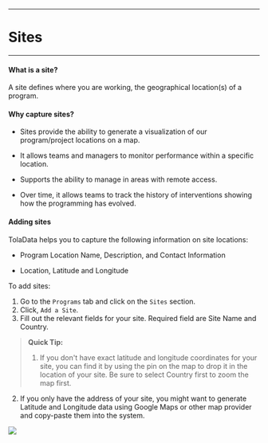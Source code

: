 ****
# Sites
---

#### What is a site?

A site defines where you are working, the geographical location\(s\) of a program.

#### Why capture sites?

* Sites provide the ability to generate a visualization of our program/project locations on a map.

* It allows teams and managers to monitor performance within a specific location.

* Supports the ability to manage in areas with remote access.

* Over time, it allows teams to track the history of interventions showing how the programming has evolved.

#### Adding sites

TolaData helps you to capture the following information on site locations:

* Program Location Name, Description, and Contact Information

* Location, Latitude and Longitude

To add sites:

1. Go to the `Programs` tab and click on the `Sites` section.
2. Click, `Add a Site`.
3. Fill out the relevant fields for your site. Required field are Site Name and Country.

> **Quick Tip:**   
> 1. If you don't have exact latitude and longitude coordinates for your site, you can find it by using the pin on the map to drop it in the location of your site. Be sure to select Country first to zoom the map first.
2. If you only have the address of your site, you might want to generate Latitude and Longitude data using Google Maps or other map provider and copy-paste them into the system.

![](https://lh3.googleusercontent.com/Zv4REHSnJATPJBToNd_4uilBn_HZEfH4Hyr8zI6xEMhmTSH8W4iCoToBdpGeWC2h9w-an8H3dT5QkwcVC1Hc-or9SYn_0-GSPwWv2qyZ3ulRvJ1mRzhOHhEpCMk9EFLu1mzFEK_5)


